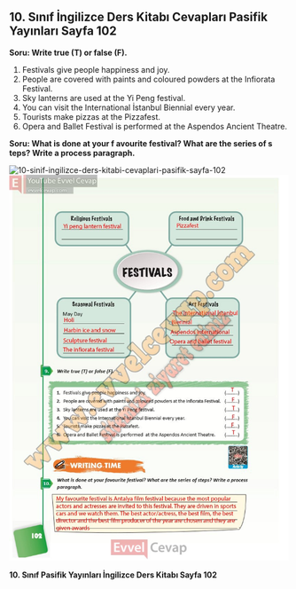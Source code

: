 ## 10. Sınıf İngilizce Ders Kitabı Cevapları Pasifik Yayınları Sayfa 102

**Soru: Write true (T) or false (F).**

1. Festivals give people happiness and joy.  
 2. People are covered with paints and coloured powders at the Infiorata Festival.  
 3. Sky lanterns are used at the Yi Peng festival.  
 4. You can visit the International İstanbul Biennial every year.  
 5. Tourists make pizzas at the Pizzafest.  
 6. Opera and Ballet Festival is performed at the Aspendos Ancient Theatre.

**Soru: What is done at your f avourite festival? What are the series of s teps? Write a process paragraph.**

![10-sinif-ingilizce-ders-kitabi-cevaplari-pasifik-sayfa-102]()![10-sinif-ingilizce-ders-kitabi-cevaplari-pasifik-sayfa-102](./image1.webp)

**10. Sınıf Pasifik Yayınları İngilizce Ders Kitabı Sayfa 102**